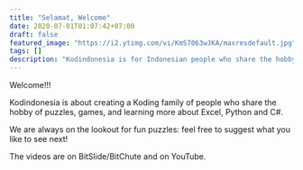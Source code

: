 ```yaml
---
title: "Selamat, Welcome"
date: 2020-07-01T01:07:42+07:00
draft: false
featured_image: "https://i2.ytimg.com/vi/KmS7063wJKA/maxresdefault.jpg"
tags: []
description: "Kodindonesia is for Indonesian people who share the hobby of puzzles, games, and learning more about Excel, Python and C#"
---
```

Welcome!!!  

Kodindonesia is about creating a Koding family of people who share the hobby of puzzles, games, and learning more about Excel, Python and C#.

We are always on the lookout for fun puzzles: feel free to suggest what you like to see next!

The videos are on BitSlide/BitChute and on YouTube.

